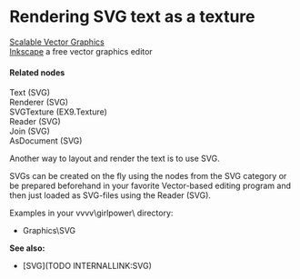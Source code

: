 # Rendering SVG text as a texture


<a href="https://en.wikipedia.org/wiki/Scalable_Vector_Graphics" class="extURL" target="_blank">Scalable Vector Graphics</a>  
<a href="http://www.inkscape.org" class="extURL" target="_blank">Inkscape</a> a free vector graphics editor  

#### Related nodes
<span class="node">Text (SVG)</span>  
<span class="node">Renderer (SVG)</span>  
<span class="node">SVGTexture (EX9.Texture)</span>  
<span class="node">Reader (SVG)</span>  
<span class="node">Join (SVG)</span>  
<span class="node">AsDocument (SVG)</span>  



Another way to layout and render the text is to use SVG.  

SVGs can be created on the fly using the nodes from the SVG category or be prepared beforehand in your favorite Vector-based editing program and then just loaded as SVG-files using the <span class="node">Reader (SVG)</span>.  

Examples in your vvvv\girlpower\ directory:  
* Graphics\SVG  

**See also:**  
* [SVG](TODO INTERNALLINK:SVG)  

